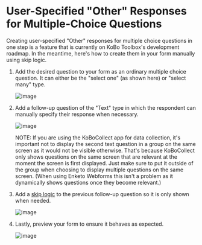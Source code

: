 # User-Specified "Other" Responses for Multiple-Choice Questions

Creating user-specified "Other" responses for multiple choice questions in one step is a feature that is currently on KoBo Toolbox's development roadmap. In the meantime, here's how to create them in your form manually using skip logic.

1. Add the desired question to your form as an ordinary multiple choice question. It can either be the "select one" (as shown here) or "select many" type.

    ![image](/images/user_specified_other/type.png)

2. Add a follow-up question of the "Text" type in which the respondent can manually specify their response when necessary.

    ![image](/images/user_specified_other/text.png)  

    NOTE: If you are using the KoBoCollect app for data collection, it's important not to display the second text question in a group on the same screen as it would not be visible otherwise. That's because KoBoCollect only shows questions on the same screen that are relevant at the moment the screen is first displayed. Just make sure to put it outside of the group when choosing to display multiple questions on the same screen. (When using Enketo Webforms this isn't a problem as it dynamically shows questions once they become relevant.) 

3. Add a [skip logic](skip_logic.md) to the previous follow-up question so it is only shown when needed.

    ![image](/images/user_specified_other/skip_logic.png)

4. Lastly, preview your form to ensure it behaves as expected.

    ![image](/images/user_specified_other/preview.png)
